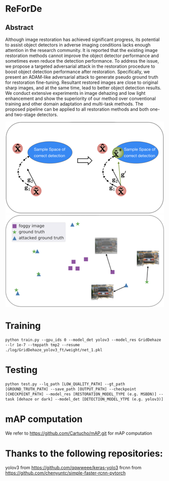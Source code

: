 # ReForDe
## Abstract
Although image restoration has achieved significant progress, its potential to assist object detectors in adverse imaging conditions lacks enough attention in the research community. It is reported that the existing image restoration methods cannot improve the object detector performance and sometimes even reduce the detection performance. To address the issue, we propose a targeted adversarial attack in the restoration procedure to boost object detection performance after restoration. Specifically, we present an ADAM-like adversarial attack to generate pseudo ground truth for restoration fine-tuning. Resultant restored images are close to original sharp images, and at the same time, lead to better object detection results. We conduct extensive experiments in image dehazing and low light enhancement and show the superiority of our method over conventional training and other domain adaptation and multi-task methods. The proposed pipeline can be applied to all restoration methods and both one- and two-stage detectors.

![image](resources/fig1.png)
![image](resources/dist.png)

# Training

```
python train.py --gpu_ids 0 --model_det yolov3 --model_res GridDehaze --lr 1e-7 --tmppath tmp2 --resume ./log/GridDehaze_yolov3_ft/weight/net_1.pkl
```

# Testing

```
python test.py --lq_path [LOW_QUALITY_PATH] --gt_path [GROUND_TRUTH_PATH] --save_path [OUTPUT_PATH] --checkpoint [CHECKPOINT_PATH] --model_res [RESTORATION_MODEL_TYPE (e.g. MSBDN)] --task [dehaze or dark] --model_det [DETECTION_MODEL_YTPE (e.g. yolov3)]
```

# mAP computation

We refer to https://github.com/Cartucho/mAP.git for mAP computation

# Thanks to the following repositories:

yolov3 from https://github.com/qqwweee/keras-yolo3
frcnn from https://github.com/chenyuntc/simple-faster-rcnn-pytorch